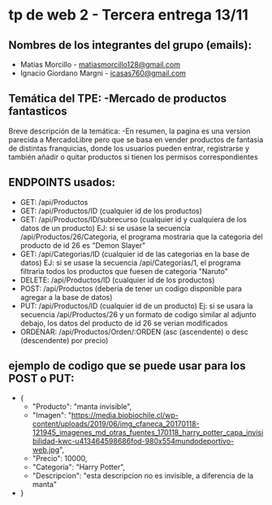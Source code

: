 # tp de web 2 - Tercera entrega 13/11
## Nombres de los integrantes del grupo (emails): 
- Matias Morcillo - matiasmorcillo128@gmail.com
- Ignacio Giordano Margni - icasas760@gmail.com

## Temática del TPE: -Mercado de productos fantasticos 
Breve descripción de la temática: -En resumen, la pagina es una version parecida a MercadoLibre pero que se basa en vender productos de fantasia de distintas franquicias, donde los usuarios pueden entrar, registrarse y también añadir o quitar productos si tienen los permisos correspondientes

## ENDPOINTS usados:
- GET: /api/Productos
- GET: /api/Productos/ID (cualquier id de los productos)
- GET: /api/Productos/ID/subrecurso (cualquier id y cualquiera de los datos de un producto) EJ: si se usase la secuencia /api/Productos/26/Categoria, el programa mostraria que la categoria del producto de id 26 es "Demon Slayer"
- GET: /api/Categorias/ID (cualquier id de las categorias en la base de datos) EJ: si se usase la secuencia /api/Categorias/1, el programa filtraria todos los productos que fuesen de categoria "Naruto"
- DELETE: /api/Productos/ID (cualquier id de los productos)
- POST: /api/Productos (deberia de tener un codigo disponible para agregar a la base de datos)
- PUT: /api/Productos/ID (cualquier id de un producto) Ej: si se usara la secuencia /api/Productos/26 y un formato de codigo similar al adjunto debajo, los datos del producto de id 26 se verian modificados
- ORDENAR:  /api/Productos/Orden/:ORDEN (asc (ascendente) o desc (descendente) por precio)
## ejemplo de codigo que se puede usar para los POST o PUT:
- {
    - "Producto": "manta invisible",
    - "Imagen": "https://media.biobiochile.cl/wp-content/uploads/2019/06/img_cfaneca_20170118-121945_imagenes_md_otras_fuentes_170118_harry_potter_capa_invisibilidad-kwc-u413464598686fod-980x554mundodeportivo-web.jpg",
    - "Precio": 10000,
    - "Categoria": "Harry Potter",
    - "Descripcion": "esta descripcion no es invisible, a diferencia de la manta"
- }
